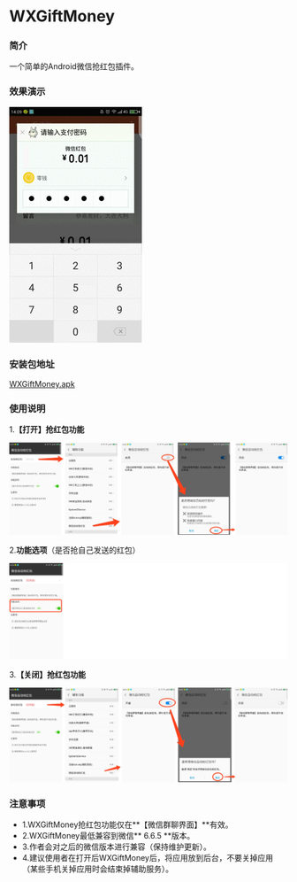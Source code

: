 # WXGiftMoney

### 简介

一个简单的Android微信抢红包插件。

### 效果演示

![image_example.gif](https://github.com/sinawangnan7/WXGiftMoney/blob/master/app/image/image_example.gif)

### 安装包地址

[WXGiftMoney.apk](https://github.com/sinawangnan7/WXGiftMoney/blob/master/WXGiftMoney.apk)

### 使用说明

1.**【打开】抢红包功能**

![image_open.png](https://github.com/sinawangnan7/WXGiftMoney/blob/master/app/image/image_open.png)

2.**功能选项**（是否抢自己发送的红包）

![image_selector1.png](https://github.com/sinawangnan7/WXGiftMoney/blob/master/app/image/image_selector1.png)

3.**【关闭】抢红包功能**

![image_close.png](https://github.com/sinawangnan7/WXGiftMoney/blob/master/app/image/image_close.png)

### 注意事项

- 1.WXGiftMoney抢红包功能仅在**【微信群聊界面】**有效。
- 2.WXGiftMoney最低兼容到微信** 6.6.5 **版本。
- 3.作者会对之后的微信版本进行兼容（保持维护更新）。
- 4.建议使用者在打开后WXGiftMoney后，将应用放到后台，不要关掉应用（某些手机关掉应用时会结束掉辅助服务）。
